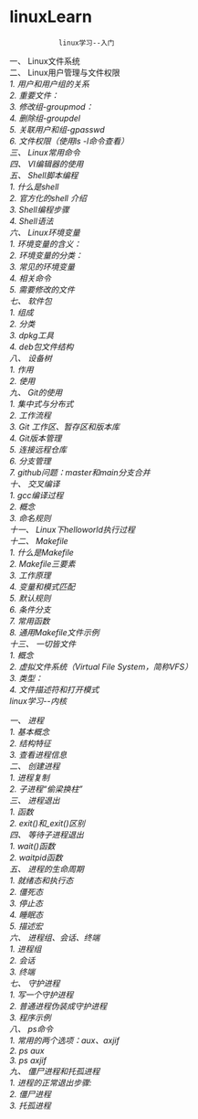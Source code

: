 # linuxLearn
				linux学习--入门
一、	Linux文件系统  
二、	Linux用户管理与文件权限  
	<em />1.	用户和用户组的关系  
	2.	重要文件：  
	3.	修改组-groupmod：  
	4.	删除组-groupdel  
	5.	关联用户和组-gpasswd  
	6.	文件权限（使用ls -l命令查看）  
三、	Linux常用命令  
四、	VI编辑器的使用  
五、	Shell脚本编程  
	1.	什么是shell  
	2.	官方化的shell 介绍  
	3.	Shell编程步骤  
	4.	Shell语法  
六、	Linux环境变量  
	1.	环境变量的含义：  
	2.	环境变量的分类：  
	3.	常见的环境变量  
	4.	相关命令  
	5.	需要修改的文件  
七、	软件包  
	1.	组成  
	2.	分类  
	3.	dpkg工具  
	4.	deb包文件结构  
八、	设备树  
	1.	作用  
	2.	使用  
九、	Git的使用  
	1.	集中式与分布式  
	2.	工作流程  
	3.	Git 工作区、暂存区和版本库  
	4.	Git版本管理  
	5.	连接远程仓库  
	6.	分支管理  
	7.	github问题：master和main分支合并  
十、	交叉编译  
	1.	gcc编译过程  
	2.	概念  
	3.	命名规则  
十一、	Linux下helloworld执行过程  
十二、	Makefile  
	1.	什么是Makefile  
	2.	Makefile三要素  
	3.	工作原理  
	4.	变量和模式匹配  
	5.	默认规则  
	6.	条件分支  
	7.	常用函数  
	8.	通用Makefile文件示例  
十三、	一切皆文件  
	1.	概念  
	2.	虚拟文件系统（Virtual File System，简称VFS）  
	3.	类型：  
	4.	文件描述符和打开模式  
				linux学习--内核  

一、	进程  
	1.	基本概念  
	2.	结构特征  
	3.	查看进程信息  
二、	创建进程  
	1.	进程复制  
	2.	子进程“偷梁换柱”  
三、	进程退出  
	1.	函数  
	2.	exit()和_exit()区别  
四、	等待子进程退出  
	1.	wait()函数  
	2.	waitpid函数  
五、	进程的生命周期  
	1.	就绪态和执行态  
	2.	僵死态  
	3.	停止态  
	4.	睡眠态  
	5.	描述宏  
六、	进程组、会话、终端  
	1.	进程组  
	2.	会话  
	3.	终端  
七、	守护进程  
	1.	写一个守护进程  
	2.	普通进程伪装成守护进程  
	3.	程序示例  
八、	ps命令  
	1.	常用的两个选项：aux、axjif  
	2.	ps aux  
	3.	ps axjif  
九、	僵尸进程和托孤进程  
	1.	进程的正常退出步骤:  
	2.	僵尸进程  
	3.	托孤进程  
